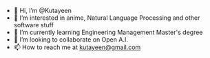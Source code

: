 - 👋 Hi, I’m @Kutayeen
- 👀 I’m interested in anime, Natural Language Processing and other software stuff
- 🌱 I’m currently learning Engineering Management Master's degree
- 💞️ I’m looking to collaborate on Open A.I.
- 📫 How to reach me at kutayeen@gmail.com

<!---
Kutayeen/Kutayeen is a ✨ special ✨ repository because its `README.md` (this file) appears on your GitHub profile.
You can click the Preview link to take a look at your changes.
--->
